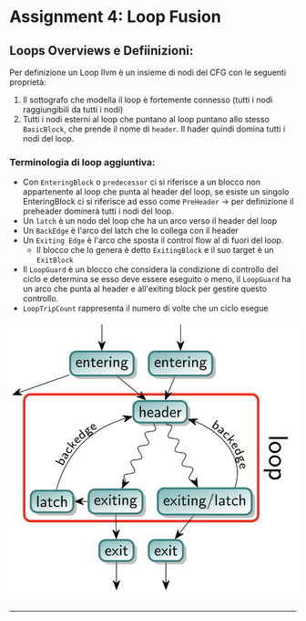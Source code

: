 # Assignment 4: Loop Fusion 

## Loops Overviews e Defiinizioni:

Per definizione un Loop llvm è un insieme di nodi del CFG con le seguenti proprietà:
1. Il sottografo che modella il loop è fortemente connesso (tutti i nodi raggiungibili da tutti i nodi)
2. Tutti i nodi esterni al loop che puntano al loop puntano allo stesso `BasicBlock`, che prende il nome di `header`. Il hader quindi domina tutti i nodi del loop. 

### Terminologia di loop aggiuntiva:
- Con `EnteringBlock` o `predecessor` ci si riferisce a un blocco non appartenente al loop che punta al header del loop, se esiste un singolo EnteringBlock ci si riferisce ad esso come `PreHeader` $\rightarrow$ per definizione il preheader dominerà tutti i nodi del loop. 
- Un `latch` è un nodo del loop che ha un arco verso il header del loop
- Un `BackEdge` è l'arco del latch che lo collega con il header
- Un `Exiting Edge` è l'arco che sposta il control flow al di fuori del loop.  
    - Il blocco che lo genera è detto `ExitingBlock` e il suo target è un `ExitBlock`
- Il `LoopGuard` è un blocco che considera la condizione di controllo del ciclo e determina se esso deve essere eseguito o meno, il `LoopGuard` ha un arco che punta al header e all'exiting block per gestire questo controllo.
- `LoopTripCount` rappresenta il numero di volte che un ciclo esegue

![loop llvm teroria](../../../images/loop_llvm.png.png)

--- 



